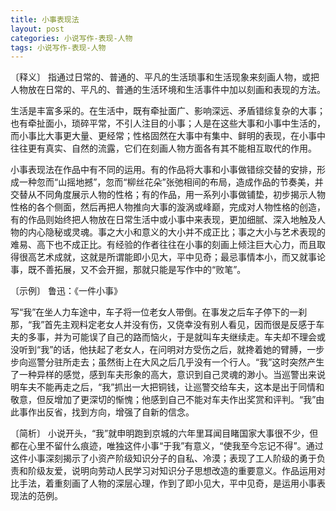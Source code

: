 ```yaml
---
title: 小事表现法
layout: post
categories: 小说写作-表现-人物
tags: 小说写作-表现-人物
---
```


〔释义〕 指通过日常的、普通的、平凡的生活琐事和生活现象来刻画人物，或把人物放在日常的、平凡的、普通的生活环境和生活事件中加以刻画和表现的方法。

生活是丰富多采的。在生活中，既有牵扯面广、影响深远、矛盾错综复杂的大事；也有牵扯面小，琐碎平常，不引人注目的小事；人是在这些大事和小事中生活的，而小事比大事更大量、更经常；性格固然在大事中有集中、鲜明的表现，在小事中往往更有真实、自然的流露，它们在刻画人物方面各有其不能相互取代的作用。

小事表现法在作品中有不同的运用。有的作品将大事和小事做错综交替的安排，形成一种忽而“山摇地撼”，忽而“柳丝花朵”张弛相间的布局，造成作品的节奏美，并交替从不同角度展示人物的性格；有的作品，用一系列小事做铺垫，初步揭示人物性格的各个侧面，然后再把人物推向大事的漩涡或峰巅，完成对人物性格的创造，有的作品则始终把人物放在日常生活中或小事中来表现，更加细腻、深入地触及人物的内心隐秘或灵魂。事之大小和意义的大小并不成正比；事之大小与艺术表现的难易、高下也不成正比。有经验的作者往往在小事的刻画上倾注巨大心力，而且取得很高艺术成就，这就是所谓能即小见大，平中见奇；最忌事情本小，而又就事论事，既不善拓展，又不会开掘，那就只能是写作中的“败笔”。

〔示例〕 鲁迅：《一件小事》

写“我”在坐人力车途中，车子将一位老女人带倒。在事发之后车子停下的一刹那，“我”首先主观料定老女人并没有伤，又侥幸没有别人看见，因而很是反感于车夫的多事，并为可能误了自己的路而恼火，于是就叫车夫继续走。车夫却不理会或没听到“我”的话，他扶起了老女人，在问明对方受伤之后，就搀着她的臂膊，一步步向巡警分驻所走去；虽然街上在大风之后几乎没有一个行人。“我”这时突然产生了一种异样的感觉，感到车夫形象的高大，意识到自己灵魂的渺小。当巡警出来说明车夫不能再走之后，“我”抓出一大把铜钱，让巡警交给车夫，这本是出于同情和敬意，但反增加了更深切的惭愧；他感到自己不能对车夫作出奖赏和评判。“我”由此事作出反省，找到方向，增强了自新的信念。

〔简析〕 小说开头，“我”就申明跑到京城的六年里耳闻目睹国家大事很不少，但都在心里不留什么痕迹，唯独这件小事“于我”有意义，“使我至今忘记不得”。通过这件小事深刻揭示了小资产阶级知识分子的自私、冷漠；表现了工人阶级的勇于负责和阶级友爱，说明向劳动人民学习对知识分子思想改造的重要意义。作品运用对比手法，着重刻画了人物的深层心理，作到了即小见大，平中见奇，是运用小事表现法的范例。 